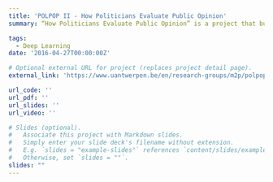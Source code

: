 ```yaml
---
title: 'POLPOP II - How Politicians Evaluate Public Opinion'
summary: “How Politicians Evaluate Public Opinion” is a project that builds on the foundations laid by the previous POLPOP I project, which focused on elites' perceptions of public opinion.

tags:
  - Deep Learning
date: '2016-04-27T00:00:00Z'

# Optional external URL for project (replaces project detail page).
external_link: 'https://www.uantwerpen.be/en/research-groups/m2p/polpop/polpop_2/'

url_code: ''
url_pdf: ''
url_slides: ''
url_video: ''

# Slides (optional).
#   Associate this project with Markdown slides.
#   Simply enter your slide deck's filename without extension.
#   E.g. `slides = "example-slides"` references `content/slides/example-slides.md`.
#   Otherwise, set `slides = ""`.
slides: ""
---
```


